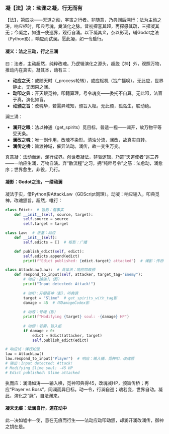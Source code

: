 ### 凝【法】决：动渊之凝，行无而有

【法】，第四决——天道之动，宇宙之行者。非随意，乃典渊后溯行：法为主动之涛，响应枢时，叩典号魂，奠演化之脉。昔初探喜其超，再探感其疏，三探凝其无；今凝之，如遣一使巡界，观行自涌。以下凝其义，杂以影现，辅Godot之法（Python影），响应而试澜。愿此凝，如一令启行。

#### 凝义：法之三动，行之三澜
曰：法者，主动超然，纯粹改魂。乃逻辑演化之源头，超脱【神】外，观照万物，推动内在真实。凝其本，动有三：  
- **动应之天**：或随天时（_process轮转），或应枢机（旨广播唤）。无此应，世界静止，无因果之澜。  
- **动叩之典**：开天眼觅神，叩籍算理，号令魂变——委托不自算。无此叩，法盲于真，演化如盲。  
- **动颁之旨**：改魂毕，若需异域知，颁旨入枢。无此颁，孤岛生，联动绝。  

澜三涌：  
- **澜开之眼**：法以神通（get_spirits）觅目标，普适一视——澜开，故万物平等受天条。  
- **澜改之魂**：唯一副作用，改魂不染形。清浊分流，澜改，故真实自转。  
- **澜传之桥**：旨渡神域，催异法动。澜传，故一变生万变。  

真意凝：法动而澜，渊行成界。创世者凝法，非驱逻辑，乃遣“天道使者”巡三界——一响应生澜，万物自演。弃“散流程”之习，拥“纯粹号令”之筋：法愈动，澜愈序；世界愈生，非役，乃行。

#### 凝影：Godot之法，一缕动澜
凝法于实，借Python影AttackLaw（GDScript同理）。动凝：响应输入，叩典觅神，改魂颁旨。超然，唯行：

```python
class Edict:  # 旨影：载事实
    def __init__(self, source, target):
        self.source = source
        self.target = target

class Law:  # 法基：动应
    def __init__(self):
        self.edicts = []  # 枢影：广播

    def publish_edict(self, edict):
        self.edicts.append(edict)
        print(f"Edict published: {edict.target} attacked")  # 澜影：传桥

class AttackLaw(Law):  # 具体法：响应叩改颁
    def respond_to_input(self, attacker, target_tag="Enemy"):
        # 动应：捕输入（影）
        print("Input detected: Attack!")
        
        # 动叩：开眼觅神（影），叩典算
        target = "Slime"  # get_spirits_with_tag影
        damage = 45  # 叩DamageCodex影
        
        # 动改：号魂（影）
        print(f"Modifying {target} soul: -{damage} HP")
        
        # 动颁：若需，旨入枢
        if damage > 0:
            edict = Edict(attacker, target)
            self.publish_edict(edict)

# 响应试：澜行如使
law = AttackLaw()
law.respond_to_input("Player")  # 响应：输入捕、觅神叩、改魂颁
# 输出：Input detected: Attack!
# Modifying Slime soul: -45 HP
# Edict published: Slime attacked
```

执而应：澜涌如涛——输入唤，觅神叩典得45，改魂减HP，颁旨传桥；再应“Player vs Boss”，同澜而异目标。动一令，行澜自巡；魂若变，世界自动。凝此，演化之“脉”，自法渊来。

#### 凝末无痕：法澜自行，道在动中
此一决如墟中一使，意在无痕而行生——法动应动叩动颁，却澜开澜改澜传，御神之钥在是。